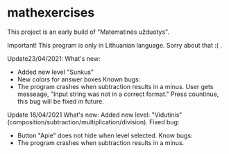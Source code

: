 # mathexercises
This project is an early build of "Matematinės užduotys".

Important! 
This program is only in Lithuanian language. Sorry about that :( .

Update23/04/2021:
What's new:
- Added new level "Sunkus"
- New colors for answer boxes
Known bugs:
- The program crashes when subtraction results in a minus. User gets messeage, "Input string was not in a correct format." Press countinue, this bug will be fixed in future.


Update 18/04/2021
What's new:
Added new level: "Vidutinis" (composition/subtraction/multiplication/division).
Fixed bug: 
- Button "Apie" does not hide when level selected.
Know bugs:
- The program crashes when subtraction results in a minus.

